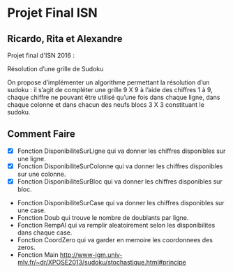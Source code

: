 # Projet Final ISN
## Ricardo, Rita et Alexandre
Projet final d'ISN 2016 :

Résolution d’une grille de Sudoku

On propose d’implémenter un algorithme permettant la résolution d’un sudoku : il s’agit de compléter une grille 9 X 9 à l’aide des chiffres 1 à 9, chaque chiffre ne pouvant être utilisé qu’une fois dans chaque ligne, dans chaque colonne et dans chacun des neufs blocs 3 X 3 constituant le sudoku.

## Comment Faire

- [x] Fonction DisponibiliteSurLigne qui va donner les chiffres disponibles sur une ligne.
- [x] Fonction DisponibiliteSurColonne qui va donner les chiffres disponibles sur une colonne.
- [x] Fonction DisponibiliteSurBloc qui va donner les chiffres disponibles sur bloc.
- Fonction DisponibiliteSurCase qui va donner les chiffres disponibles sur une case.
- Fonction Doub qui trouve le nombre de doublants par ligne.
- Fonction RempAl qui va remplir aleatoirement selon les disponibilites dans chaque case.
- Fonction CoordZero qui va garder en memoire les coordonnees des zeros.
- Fonction Main
http://www-igm.univ-mlv.fr/~dr/XPOSE2013/sudoku/stochastique.html#principe
